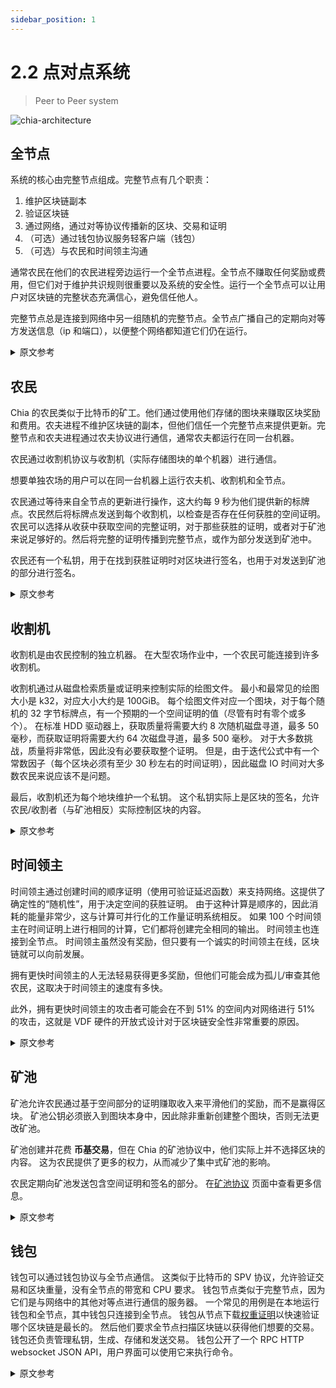 ```yaml
---
sidebar_position: 1
---
```


# 2.2 点对点系统

> Peer to Peer system

![chia-architecture](/img/chia-network-architecture.png)

## 全节点

系统的核心由完整节点组成。完整节点有几个职责：
1. 维护区块链副本
2. 验证区块链
3. 通过网络，通过对等协议传播新的区块、交易和证明
4. （可选）通过钱包协议服务轻客户端（钱包）
5. （可选）与农民和时间领主沟通

通常农民在他们的农民进程旁边运行一个全节点进程。全节点不赚取任何奖励或费用，但它们对于维护共识规则很重要以及系统的安全性。运行一个全节点可以让用户对区块链的完整状态充满信心，避免信任他人。

完整节点总是连接到网络中另一组随机的完整节点。全节点广播自己的定期向对等方发送信息（ip 和端口），以便整个网络都知道它们仍在运行。

<details>
<summary>原文参考</summary>

- ## Full Nodes

The core of the system is composed of full nodes. Full nodes have several responsibilities:
1. Maintain a copy of the blockchain
2. Validate the blockchain
3. Propagate new blocks, transactions, and proofs through the network, through the peer protocol
4. (Optional) Serve light clients (wallets) through the wallet protocol
5. (Optional) Communicate with farmers and timelords

Usually farmers run a full node process alongside their farmer process.
Full nodes earn no rewards or fees, but they are important to maintain the consensus rules
and the security of the system. Running a full node allows a user to be confident about the
full state of the blockchain, and avoid trusting others.

Full nodes are always connected to another random set of full nodes in the network. Full nodes broadcast their own
information (ip and port) to their peers periodically, so that the entire network is aware that they are still running.

</details>

## 农民

Chia 的农民类似于比特币的矿工。他们通过使用他们存储的图块来赚取区块奖励和费用。农夫进程不维护区块链的副本，但他们信任一个完整节点来提供更新。完整节点和农夫进程通过农夫协议进行通信，通常农夫都运行在同一台机器。

农民通过收割机协议与收割机（实际存储图块的单个机器）进行通信。

想要单独农场的用户可以在同一台机器上运行农夫机、收割机和全节点。

农民通过等待来自全节点的更新进行操作，这大约每 9 秒为他们提供新的标牌点。农民然后将标牌点发送到每个收割机，以检查是否存在任何获胜的空间证明。农民可以选择从收获中获取空间的完整证明，对于那些获胜的证明，或者对于矿池来说足够好的。然后将完整的证明传播到完整节点，或作为部分发送到矿池中。

农民还有一个私钥，用于在找到获胜证明时对区块进行签名，也用于对发送到矿池的部分进行签名。

<details>
<summary>原文参考</summary>

- ## Farmers

Chia's farmers are analogous to Bitcoin's miners. They earn block rewards and fees by using their stored plots.
The farmer processes don't maintain a copy of the blockchain, but they trust a full node to provide updates.
The full node and the farmer process communicate through the farmer protocol, and usually farmers run both on the
same machine.

Farmers communicate with harvesters (individual machines that actually store the plots) through the harvester protocol.

Users who want to solo farm can run the farmer, harvester and full node on the same machine.

Farmers operate by waiting for updates from a full node, which gives them new signage points approximately every 9 seconds.
Farmers then send the signage point to each harvester, to check whether any winning proofs of space exist.
The farmer can choose to fetch the full proofs of space from the harvest, for those proofs which are winners, or good 
enough for pools. The full proofs can then be propagated to the full nodes, or sent to a pool as partials.

Farmers also have a private key which is used to sign the block when a winning proof is found, and is also used
to sign partials sent to pools.

</details>

## 收割机

收割机是由农民控制的独立机器。
在大型农场作业中，一个农民可能连接到许多收割机。

收割机通过从磁盘检索质量或证明来控制实际的绘图文件。
最小和最常见的绘图大小是 k32，对应大小大约是 100GiB。
每个绘图文件对应一个图块，对于每个随机的 32 字节标牌点，有一个预期的一个空间证明的值（尽管有时有零个或多个）。
在标准 HDD 驱动器上，获取质量将需要大约 8 次随机磁盘寻道，最多 50 毫秒，而获取证明将需要大约 64 次磁盘寻道，最多 500 毫秒。
对于大多数挑战，质量将非常低，因此没有必要获取整个证明。
但是，由于迭代公式中有一个常数因子（每个区块必须有至少 30 秒左右的时间证明），因此磁盘 IO 时间对大多数农民来说应该不是问题。

最后，收割机还为每个地块维护一个私钥。
这个私钥实际上是区块的签名，允许农民/收割者（与矿池相反）实际控制区块的内容。

<details>
<summary>原文参考</summary>

- ## Harvesters

Harvesters are individual machines controlled by a farmer.
In a large farming operation, a farmer may be connected to many harvesters.

Harvesters control the actual plot files by retrieving qualities or proofs from disk.
The minimum and most common plot size is k32, which corresponds to around 100GiB.
Each plot file corresponds to one plot, and for each random 32 byte signage point, there is an expected
value of one proof of space (although sometimes there are zero or more than one).
On standard HDD drives, fetching a quality will take around 8 random disk seeks, or up to 50ms, whereas fetching a proof will take around 64 disk seeks, or up to 500ms.
For most challenges, qualities will be very low, so fetching the entire proof is not necessary.
However, since there is a constant factor in the iterations formula (each block must have a proof of time of at least around 30 seconds), disk IO times should not be a problem for most farmers.


Finally, harvesters also maintain a private key for each plot.
This private key is what actually signs the block, allowing farmers/harvesters (as opposed to pools) to actually control the contents of a block.

</details>

## 时间领主

时间领主通过创建时间的顺序证明（使用可验证延迟函数）来支持网络。这提供了确定性的“随机性”，用于决定空间的获胜证明。
由于这种计算是顺序的，因此消耗的能量非常少，这与计算可并行化的工作量证明系统相反。
如果 100 个时间领主在时间证明上进行相同的计算，它们都将创建完全相同的输出。 时间领主也连接到全节点。
时间领主虽然没有奖励，但只要有一个诚实的时间领主在线，区块链就可以向前发展。

拥有更快时间领主的人无法轻易获得更多奖励，但他们可能会成为孤儿/审查其他农民，这取决于时间领主的速度有多快。

此外，拥有更快时间领主的攻击者可能会在不到 51% 的空间内对网络进行 51% 的攻击，这就是 VDF 硬件的开放式设计对于区块链安全性非常重要的原因。

<details>
<summary>原文参考</summary>

- ## Timelords

Timelords support the network by creating sequential proofs of time (using Verifiable Delay Functions). This provides
deterministic "randomness", which is used to decide the winning proofs of space.
Since this computation is sequential, very little energy is consumed, as opposed to proof of work systems where computation is parallelizable.
 If 100 timelords are doing the same computation on a proof of time,
they will all create the exact same output. Timelords are also connected to full nodes.
Although timelords earn no rewards, there only needs to be one honest timelord online for the blockchain to move forward.

Someone who has a faster timelord cannot easily earn more rewards, but they can potentially orphan / censor other
farmers, depending on how much faster the timelord is.

Furthermore, an attacker with a much faster timelord can potentially 51% attack the network with less than 51% of the space, which is why open designs of VDF hardware are very important for the security of the blockchain.

</details>

## 矿池

矿池允许农民通过基于空间部分的证明赚取收入来平滑他们的奖励，而不是赢得区块。
矿池公钥必须嵌入到图块本身中，因此除非重新创建整个图块，否则无法更改矿池。

矿池创建并花费 **币基交易**，但在 Chia 的矿池协议中，他们实际上并不选择区块的内容。
这为农民提供了更多的权力，从而减少了集中式矿池的影响。

农民定期向矿池发送包含空间证明和签名的部分。
在[矿池协议](/docs/03consensus/light_clients) 页面中查看更多信息。


<details>
<summary>原文参考</summary>

- ## Pools

Pools allow farmers to smooth out their rewards by earning based on proof of space partials, as opposed to winning blocks.
Pool public keys must be embedded into the plots themselves, so a pool cannot be changed unless the entire plot is recreated.

Pools create and spend **coinbase transactions**, but in Chia's pool protocol they do not actually choose the contents of blocks.
This gives more power to farmers and thus decreases the influence of centralized pools.

Farmers periodically send partials, which contain a proof of space and a signature, to pools. The pools use these partial proofs to determine how much space the farmers have dedicated, which in turn determines the farmer's portion of the reward when the pool wins a block.
</details>

## 钱包

钱包可以通过钱包协议与全节点通信。
这类似于比特币的 SPV 协议，允许验证交易和区块重量，没有全节点的带宽和 CPU 要求。
钱包节点类似于完整节点，因为它们是与网络中的其他对等点进行通信的服务器。 一个常见的用例是在本地运行钱包和全节点，其中钱包只连接到全节点。
钱包从节点下载[权重证明](/docs/03consensus/light_clients)以快速验证哪个区块链是最长的。 然后他们要求全节点扫描区块链以获得他们想要的交易。
钱包还负责管理私钥，生成、存储和发送交易。 钱包公开了一个 RPC HTTP websocket JSON API，用户界面可以使用它来执行命令。 

<details>
<summary>原文参考</summary>

- ## Wallets

Wallets can communicate with full nodes through the wallet protocol.
This is similar to Bitcoin's SPV protocol, and allows verification of transactions and block weight, without the bandwidth and CPU requirements of full nodes.
Wallet nodes are similar to full nodes, in that they are servers which communicate to other peers in the network. A common use case is to run a wallet locally along with a full node, where the wallet only connects to the full node.
Wallets download [weight proofs](/docs/03consensus/light_clients) from nodes to quickly validate which blockchain is 
the longest. They then ask full nodes to scan the blockchain for their desired transactions.
The wallet is also responsible for managing private keys, generating, storing and sending transactions. The wallet exposes an RPC HTTP websocket JSON API, which user interfaces can use to execute commands.

</details>
